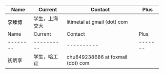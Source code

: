 |Name | Current | Contact |Plus|
|--------|----------|----------|-------|
|李臻博| 学生，上海交大|litimetal at gmail (dot) com|
|Name | Current | Contact |Plus|
|--------|----------|----------|-------|
|初炳享| 学生，哈工程|chu849238686 at foxmail (dot) com|
